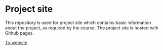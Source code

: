 # Project site

This repository is used for project site which contains basic information about the project, as required by the course.
The project site is hosted with Github pages.

[To website](https://jtomm.github.io/parkdude-website/docs/index.html)
